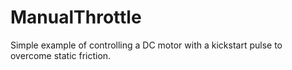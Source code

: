 # ManualThrottle
Simple example of controlling a DC motor with a kickstart pulse to overcome static friction. 
